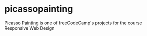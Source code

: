 # picassopainting
Picasso Painting is one of freeCodeCamp's projects for the course Responsive Web Design
